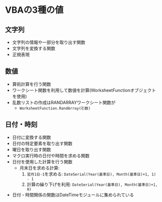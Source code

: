 # VBAの3種の値

## 文字列

- 文字列の情報や一部分を取り出す関数
- 文字列を変換する関数
- 正規表現

## 数値

- 算術計算を行う関数
- ワークシート関数を利用して数値を計算(WorksheetFunctionオブジェクトを使用)
- 乱数リストの作成はRANDARRAYワークシート関数が
  - `WorksheetFunction.RandArray(引数)`

## 日付・時刻

- 日付に変換する関数
- 日付の特定要素を取り出す関数
- 曜日を取り出す関数
- マクロ実行時の日付や時間を求める関数
- 日付を使用した計算を行う関数
  - 月末日を求める計算:
    1. `翌月1日-1`を求める: `DateSerial(Year(基準日), Month(基準日)+1, 1) - 1`
    2. 計算の繰り下げを利用: `DateSerial(Year(基準日), Month(基準日)+1, 0)`
- 日付・時間関係の関数はDateTimeモジュールに集められている
